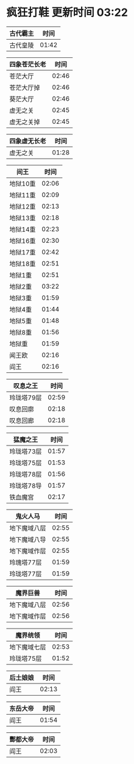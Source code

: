 # 疯狂打鞋 更新时间 03:22

| 古代霸主   | 时间    |
|--------|-------|
| 古代皇陵 | 01:42 |

| 四象苍茫长老   | 时间    |
|--------|-------|
| 苍茫大厅 | 02:46 |
| 苍茫大厅掉 | 02:46 |
| 葵茫大厅 | 02:46 |
| 虚无之关 | 02:45 |
| 虚无之关掉 | 02:45 |

| 四象虚无长老   | 时间    |
|--------|-------|
| 虚无之关 | 01:28 |

| 间王   | 时间    |
|--------|-------|
| 地狱10重 | 02:06 |
| 地狱11重 | 02:09 |
| 地狱12重 | 02:13 |
| 地狱13重 | 02:18 |
| 地狱14重 | 02:23 |
| 地狱16重 | 02:30 |
| 地狱17重 | 02:42 |
| 地狱18重 | 02:51 |
| 地狱1重 | 02:51 |
| 地狱2重 | 03:22 |
| 地狱3重 | 01:59 |
| 地狱4重 | 01:44 |
| 地狱5重 | 01:48 |
| 地狱8重 | 01:56 |
| 地狱重 | 01:59 |
| 闻王欧 | 02:16 |
| 阎王 | 02:16 |

| 叹息之王   | 时间    |
|--------|-------|
| 玲珑塔79层 | 02:59 |
| 叹息回廓 | 02:18 |
| 叹息回廊 | 02:18 |

| 猛魔之王   | 时间    |
|--------|-------|
| 玲珑塔73层 | 01:57 |
| 玲珑塔75层 | 01:53 |
| 玲珑塔78层 | 01:56 |
| 玲珑塔78导 | 01:57 |
| 铁血魔宫 | 02:17 |

| 鬼火人马   | 时间    |
|--------|-------|
| 地下魔域八层 | 02:55 |
| 地下魔域八导 | 02:55 |
| 地下魔域作层 | 02:55 |
| 玲瑰塔77层 | 01:59 |
| 玲珑塔77层 | 01:59 |

| 魔界巨兽   | 时间    |
|--------|-------|
| 地下魔域八层 | 02:56 |
| 地下魔域作层 | 02:56 |

| 魔界统领   | 时间    |
|--------|-------|
| 地下魔域七层 | 02:53 |
| 玲珑塔75层 | 01:52 |

| 后土娘娘   | 时间    |
|--------|-------|
| 阎王 | 02:13 |

| 东岳大帝   | 时间    |
|--------|-------|
| 阎王 | 01:54 |

| 酆都大帝   | 时间    |
|--------|-------|
| 阎王 | 02:03 |